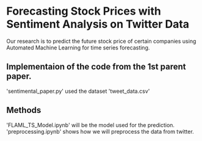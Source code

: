 # Forecasting Stock Prices with Sentiment Analysis on Twitter Data
Our research is to predict the future stock price of certain companies using Automated Machine Learning for time series forecasting.


## Implementaion of the code from the 1st parent paper.
'sentimental_paper.py' used the dataset 'tweet_data.csv'

## Methods
'FLAML_TS_Model.ipynb' will be the model used for the prediction.
'preprocessing.ipynb' shows how we will preprocess the data from twitter.
